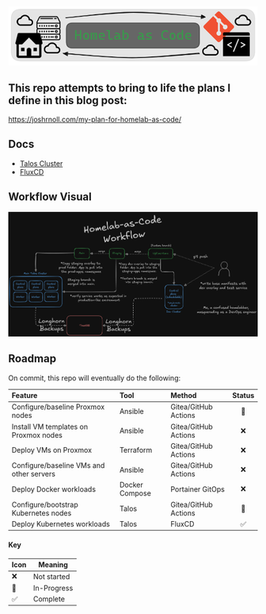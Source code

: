 ![](/homelab-as-code-logo.png)

## This repo attempts to bring to life the plans I define in this blog post:

https://joshrnoll.com/my-plan-for-homelab-as-code/

## Docs
- [Talos Cluster](/talos/TALOS.md)
- [FluxCD](/clusters/FLUXCD.md)

## Workflow Visual

![](/homelab-as-code-workflow.png)

## Roadmap

On commit, this repo will eventually do the following:

| Feature | Tool | Method | Status |
| :--- | :--- | :--- | :---: |
| Configure/baseline Proxmox nodes  | Ansible | Gitea/GitHub Actions | :construction: |
| Install VM templates on Proxmox nodes  | Ansible | Gitea/GitHub Actions | ❌ |
| Deploy VMs on Proxmox  | Terraform | Gitea/GitHub Actions | ❌ |
| Configure/baseline VMs and other servers | Ansible | Gitea/GitHub Actions | ❌ |
| Deploy Docker workloads | Docker Compose | Portainer GitOps | ❌ |
| Configure/bootstrap Kubernetes nodes | Talos | Gitea/GitHub Actions | 🚧 |
| Deploy Kubernetes workloads | Talos | FluxCD | ✅ |

#### Key
| Icon | Meaning |
| --- | --- | 
| ❌ | Not started |
| 🚧 | In-Progress |
| ✅ | Complete |